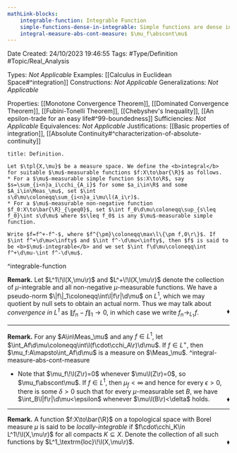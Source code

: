 ```yaml
---
mathLink-blocks:
    integrable-function: Integrable Function
    simple-functions-dense-in-integrable: Simple functions are dense in $L^1$
    integral-measure-abs-cont-measure: $\mu_f\abscont\mu$
---
```


<div class="topSpace"></div>

Date Created: 24/10/2023 19:46:55
Tags: #Type/Definition #Topic/Real_Analysis

Types: <i>Not Applicable</i>
Examples: [[Calculus in Euclidean Space#^integration]]
Constructions: <i>Not Applicable</i>
Generalizations: <i>Not Applicable</i>

Properties: [[Monotone Convergence Theorem]], [[Dominated Convergence Theorem]], [[Fubini-Tonelli Theorem]], [[Chebyshev's Inequality]], [[An epsilon-trade for an easy life#^99-boundedness]]
Sufficiencies: <i>Not Applicable</i>
Equivalences: <i>Not Applicable</i>
Justifications: [[Basic properties of integration]], [[Absolute Continuity#^characterization-of-absolute-continuity]]

``` ad-Definition
title: Definition.

Let $\tpl{X,\mu}$ be a measure space. We define the <b>integral</b> for suitable $\mu$-measurable functions $f:X\to\bar{\R}$ as follows.
* For a $\mu$-measurable simple function $s:X\to\R$, say $s=\sum_{i<n}a_i\cchi_{A_i}$ for some $a_i\in\R$ and some $A_i\in\Meas_\mu$, set $\int s\d\mu\coloneqq\sum_{i<n}a_i\mu\l(A_i\r)$.
* For a $\mu$-measurable non-negative function $f_0:X\to\bar{\R}_{\geq0}$, set $\int f_0\d\mu\coloneqq\sup_{s\leq f_0}\int s\d\mu$ where $s\leq f_0$ is any $\mu$-measurable simple function.

Write $f=f^+-f^-$, where $f^{\pm}\coloneqq\max\l\{\pm f,0\r\}$. If $\int f^+\d\mu<\infty$ and $\int f^-\d\mu<\infty$, then $f$ is said to be <b>$\mu$-integrable</b> and we set $\int f\d\mu\coloneqq\int f^+\d\mu-\int f^-\d\mu$.

```
^integrable-function

<b>Remark.</b> Let $L^1\!\l(X,\mu\r)$ and $L^+\!\l(X,\mu\r)$ denote the collection of $\mu$-integrable and all non-negative $\mu$-measurable functions. We have a pseudo-norm $\|f\|_1\coloneqq\int\l|f\r|\d\mu$ on $L^1$, which we may quotient by null sets to obtain an actual norm. Thus we may talk about <i>convergence in $L^1$</i> as $\|f_n-f\|_1\to0$, in which case we write $f_n\to_{L_1}\!f$.<span style="float:right;">$\blacklozenge$</span>

---

<b>Remark.</b> For any $A\in\Meas_\mu$ and any $f\in L^1$, let $\int_Af\d\mu\coloneqq\int\l(f\cdot\cchi_A\r)\d\mu$. If $f\in L^+$, then $\mu_f:A\mapsto\int_Af\d\mu$ is a measure on $\Meas_\mu$. ^integral-measure-abs-cont-measure
* Note that $\mu_f\!\l(Z\r)=0$ whenever $\mu\l(Z\r)=0$, so $\mu_f\abscont\mu$. If $f\in L^1$, then $\mu_f<\infty$ and hence for every $\epsilon>0$, there is some $\delta>0$ such that for every $\mu$-measurable set $B$, we have $\int_B\l|f\r|\d\mu<\epsilon$ whenever $\mu\l(B\r)<\delta$ holds.<span style="float:right;">$\blacklozenge$</span>

---

<b>Remark.</b> A function $f:X\to\bar{\R}$ on a topological space with Borel measure $\mu$ is said to be <i>locally-integrable</i> if $f\cdot\cchi_K\in L^1\!\l(X,\mu\r)$ for all compacts $K\subseteq X$. Denote the collection of all such functions by $L^1_\textrm{loc}\!\l(X,\mu\r)$.<span style="float:right;">$\blacklozenge$</span>
